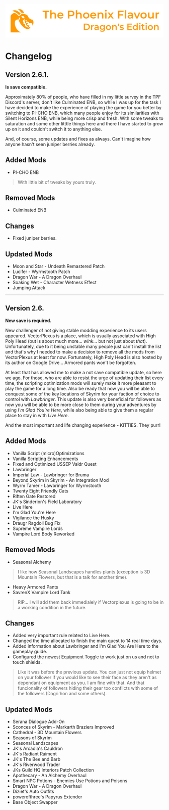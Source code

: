![image](images/Banner.webp)

# Changelog

## Version 2.6.1.

**Is save compatible.**

Approximately 80% of people, who have filled in my little survey in the TPF Discord's server, don't like Culminated ENB, so while I was up for the task I have decided to make the experience of playing the game for you better by switching to PI-CHO ENB, which many people enjoy for its similarities with Silent Horizons ENB, while being more crisp and fresh. With some tweaks to saturation and some other litttle things here and there I have started to grow up on it and couldn't switch it to anything else. 

And, of course, some updates and fixes as always. Can't imagine how anyone hasn't seen juniper berries already. 

## Added Mods

* PI-CHO ENB
> With little bit of tweaks by yours truly.

## Removed Mods

* Culminated ENB

## Changes

* Fixed juniper berries.

## Updated Mods

* Moon and Star - Undeath Remastered Patch
* Lucifer - Wyrmstooth Patch
* Dragon War - A Dragon Overhaul
* Soaking Wet - Character Wetness Effect
* Jumping Attack

---

## Version 2.6.

**New save is required.**

New challenger of not giving stable modding experience to its users appeared. VectorPlexus is a place, which is usually associated with High Poly Head (but is about much more... *wink...* but not just about *that*). Unfortunately, due to it being unstable many people just can't install the list and that's why I needed to make a decision to remove all the mods from VectorPlexus at least for now. Fortunately, High Poly Head is also hosted by its author on Google Drive... Armored pants won't be forgotten.

At least that has allowed me to make a not save compatible update, so here we ago. For those, who are able to resist the urge of updating their list every time, the scripting optimization mods will surely make it more pleasant to play the game for a long time. Also be ready that now you will be able to conquest some of the key locations of Skyrim for your faction of choice to control with _Lawbringer_. This update is also very beneficial for followers as now you will be able to be more close to them during your adventures by using _I'm Glad You're Here_, while also being able to give them a regular place to stay in with _Live Here_.

And the most important and life changing experience - KITTIES. They purr!

## Added Mods

* Vanilla Script (micro)Optimizations
* Vanilla Scripting Enhancements
* Fixed and Optimized USSEP Valdr Quest
* Lawbringer
* Imperial Law - Lawbringer for Bruma
* Beyond Skyrim in Skyrim - An Integration Mod
* Wyrm Tamer - Lawbringer for Wyrmstooth
* Twenty Eight Friendly Cats
* Riften Gate Restored
* JK's Sinderion's Field Laboratory
* Live Here
* I'm Glad You're Here
* Vigilance the Husky
* Draugr Ragdoll Bug Fix
* Supreme Vampire Lords
* Vampire Lord Body Reworked

## Removed Mods

* Seasonal Alchemy
> I like how Seasonal Landscapes handles plants (exception is 3D Mountain Flowers, but that is a talk for another time).
* Heavy Armored Pants
* SavrenX Vampire Lord Tank
> RIP... I will add them back immedialely if Vectorplexus is going to be in a working condition in the future.

## Changes

* Added very important rule related to Live Here.
* Changed the time allocated to finish the main quest to 14 real time days.
* Added information about Lawbringer and I'm Glad You Are Here to the gameplay guide.
* Configured the newest Equipment Toggle to work just on us and not to touch shields.
> Like it was before the previous update. You can just not equip helmet on your follower if you would like to see their face as they aren't as dependant on equipment as you. I am fine with that. And that funcionality of followers hiding their gear too conflicts with some of the followers (Dagri'hon and some others).

## Updated Mods

* Serana Dialogue Add-On
* Sconces of Skyrim - Markarth Braziers Improved
* Cathedral - 3D Mountain Flowers
* Seasons of Skyrim
* Seasonal Landscapes
* JK's Arcadia's Cauldron
* JK's Radiant Raiment
* JK's The Bee and Barb
* JK's Riverwood Trader
* JKs Guild HQ Interiors Patch Collection
* Apothecary - An Alchemy Overhaul
* Smart NPC Potions - Enemies Use Potions and Poisons
* Dragon War - A Dragon Overhaul
* Diziet's Auto Outfits
* powerofthree's Papyrus Extender
* Base Object Swapper
